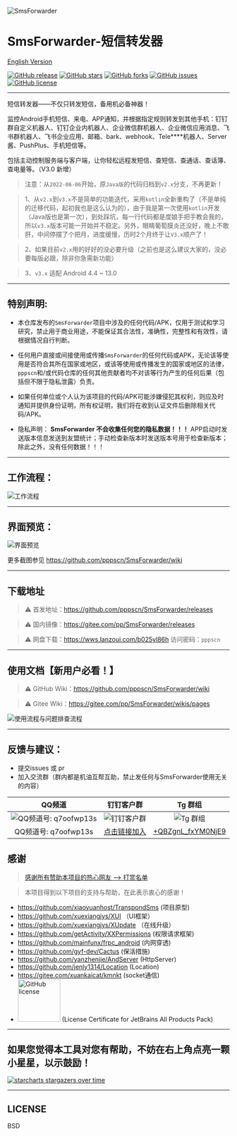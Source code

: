 ![SmsForwarder](pic/SmsForwarder.png)

# SmsForwarder-短信转发器

[English Version](README_en.md)

[![GitHub release](https://img.shields.io/github/release/pppscn/SmsForwarder.svg)](https://github.com/pppscn/SmsForwarder/releases) [![GitHub stars](https://img.shields.io/github/stars/pppscn/SmsForwarder)](https://github.com/pppscn/SmsForwarder/stargazers) [![GitHub forks](https://img.shields.io/github/forks/pppscn/SmsForwarder)](https://github.com/pppscn/SmsForwarder/network/members) [![GitHub issues](https://img.shields.io/github/issues/pppscn/SmsForwarder)](https://github.com/pppscn/SmsForwarder/issues) [![GitHub license](https://img.shields.io/github/license/pppscn/SmsForwarder)](https://github.com/pppscn/SmsForwarder/blob/main/LICENSE)

--------

短信转发器——不仅只转发短信，备用机必备神器！

监控Android手机短信、来电、APP通知，并根据指定规则转发到其他手机：钉钉群自定义机器人、钉钉企业内机器人、企业微信群机器人、企业微信应用消息、飞书群机器人、飞书企业应用、邮箱、bark、webhook、Tele****机器人、Server酱、PushPlus、手机短信等。

包括主动控制服务端与客户端，让你轻松远程发短信、查短信、查通话、查话簿、查电量等。（V3.0 新增）

> 注意：从`2022-06-06`开始，原`Java版`的代码归档到`v2.x`分支，不再更新！

> 1、从`v2.x`到`v3.x`不是简单的功能迭代，采用`kotlin`全新重构了（不是单纯的迁移代码，起初我也是这么认为的），由于我是第一次使用`kotlin`开发（Java版也是第一次），到处踩坑，每一行代码都是度娘手把手教会我的，所以`v3.x`版本可能一开始并不稳定。另外，眼睛葡萄膜炎还没好，晚上不敢肝，中间停摆了个把月，进度缓慢，历时2个月终于让`V3.x`顺产了！

> 2、如果目前`v2.x`用的好好的没必要升级（之前也是这么建议大家的，没必要每版必跟，除非你急需新功能）

> 3、`v3.x` 适配 Android 4.4 ~ 13.0

--------

## 特别声明:

* 本仓库发布的`SmsForwarder`项目中涉及的任何代码/APK，仅用于测试和学习研究，禁止用于商业用途，不能保证其合法性，准确性，完整性和有效性，请根据情况自行判断。

* 任何用户直接或间接使用或传播`SmsForwarder`的任何代码或APK，无论该等使用是否符合其所在国家或地区，或该等使用或传播发生的国家或地区的法律，`pppscn`和/或代码仓库的任何其他贡献者均不对该等行为产生的任何后果（包括但不限于隐私泄露）负责。

* 如果任何单位或个人认为该项目的代码/APK可能涉嫌侵犯其权利，则应及时通知并提供身份证明，所有权证明，我们将在收到认证文件后删除相关代码/APK。

* 隐私声明： **SmsForwarder 不会收集任何您的隐私数据！！！** APP启动时发送版本信息发送到友盟统计；手动检查新版本时发送版本号用于检查新版本；除此之外，没有任何数据！！！

--------

## 工作流程：

![工作流程](pic/working_principle.png "working_principle.png")

--------

## 界面预览：

![界面预览](pic/界面预览.jpeg "界面预览.jpg")

更多截图参见 https://github.com/pppscn/SmsForwarder/wiki

--------

## 下载地址

> ⚠ 首发地址：https://github.com/pppscn/SmsForwarder/releases

> ⚠ 国内镜像：https://gitee.com/pp/SmsForwarder/releases

> ⚠ 网盘下载：https://wws.lanzoui.com/b025yl86h 访问密码：`pppscn`

--------

## 使用文档【新用户必看！】

> ⚠ GitHub Wiki：https://github.com/pppscn/SmsForwarder/wiki

> ⚠ Gitee Wiki：https://gitee.com/pp/SmsForwarder/wikis/pages

![使用流程与问题排查流程](pic/使用流程与问题排查流程.png "使用流程与问题排查流程.png")

--------

## 反馈与建议：

+ 提交issues 或 pr
+ 加入交流群（群内都是机油互帮互助，禁止发任何与SmsForwarder使用无关的内容）

| QQ频道 | 钉钉客户群 | Tg 群组 |
|  :--:  |  :--:  | :--:  |
| ![QQ频道号: q7oofwp13s](pic/qq_channel.png "QQ频道号: q7oofwp13s") | ![钉钉客户群](pic/dingtalk.png "钉钉客户群") | ![Tg 群组](pic/tg.png "Tg 群组") |
| QQ频道号: q7oofwp13s | [点击链接加入](https://h5.dingtalk.com/ecologicalOrg/index.html?code=v1,k1,P0UtiYy1RqzlfW3+QM/IeMT3HJgK5fP8z86MyUtWVOs=&origin=11#/inviteOutsideJoin?PPPSCN邀请你加入钉钉群聊SmsForwarder交流群，点击进入查看详情) | [+QBZgnL_fxYM0NjE9](https://t.me/+QBZgnL_fxYM0NjE9) |

## 感谢

> [感谢所有赞助本项目的热心网友 --> 打赏名单](https://gitee.com/pp/SmsForwarder/wikis/pages?sort_id=4912193&doc_id=1821427)

> 本项目得到以下项目的支持与帮助，在此表示衷心的感谢！

+ https://github.com/xiaoyuanhost/TranspondSms (项目原型)
+ https://github.com/xuexiangjys/XUI （UI框架）
+ https://github.com/xuexiangjys/XUpdate （在线升级）
+ https://github.com/getActivity/XXPermissions (权限请求框架)
+ https://github.com/mainfunx/frpc_android (内网穿透)
+ https://github.com/gyf-dev/Cactus (保活措施)
+ https://github.com/yanzhenjie/AndServer (HttpServer)
+ https://github.com/jenly1314/Location (Location)
+ https://gitee.com/xuankaicat/kmnkt (socket通信)
+ [<img src="https://resources.jetbrains.com/storage/products/company/brand/logos/jb_beam.svg?_ga=2.126618957.1361252949.1638261367-1417196221.1635638144&_gl=1*1pfl3dq*_ga*MTQxNzE5NjIyMS4xNjM1NjM4MTQ0*_ga_V0XZL7QHEB*MTYzODMzMjA4OC43LjAuMTYzODMzMjA5Ny4w" alt="GitHub license" style="width：96px" width="96" />](https://jb.gg/OpenSourceSupport)  (License Certificate for JetBrains All Products Pack)

--------

## 如果您觉得本工具对您有帮助，不妨在右上角点亮一颗小星星，以示鼓励！

[![starcharts stargazers over time](https://starchart.cc/pppscn/SmsForwarder.svg)](https://github.com/pppscn/SmsForwarder)

--------

## LICENSE

BSD
